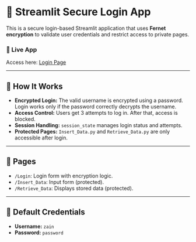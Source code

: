# 🔐 Streamlit Secure Login App

This is a secure login-based Streamlit application that uses **Fernet encryption** to validate user credentials and restrict access to private pages.

### 🔗 Live App  
Access here: [Login Page](https://assignment7-qbwbqdvfhihucnmgrgyxpc.streamlit.app/Login)

---

## 🧠 How It Works

- **Encrypted Login:** The valid username is encrypted using a password. Login works only if the password correctly decrypts the username.
- **Access Control:** Users get 3 attempts to log in. After that, access is blocked.
- **Session Handling:** `session_state` manages login status and attempts.
- **Protected Pages:** `Insert_Data.py` and `Retrieve_Data.py` are only accessible after login.

---

## 📄 Pages

- `/Login`: Login form with encryption logic.
- `/Insert_Data`: Input form (protected).
- `/Retrieve_Data`: Displays stored data (protected).

---

## 🧪 Default Credentials

- **Username:** `zain`
- **Password:** `password`

